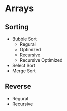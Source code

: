 # Arrays

## Sorting
- Bubble Sort
    - Regural
    - Optimized
    - Recursive
    - Recursive Optimized
- Select Sort
- Merge Sort

## Reverse
- Regural
- Recursive